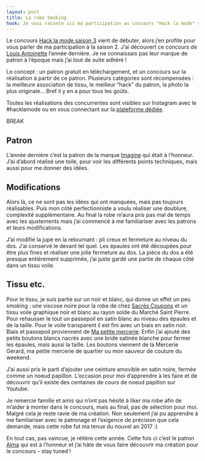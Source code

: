 ```yaml
---
layout: post
title: La robe Smoking
hook: Je vous raconte ici ma participation au concours "Hack la mode" saison 2. Qu'est ce que ce concours? Qui est Louis Antoinette? La réponse dans cet article !
---
```


Le concours [Hack la mode saison 3][1] vient de débuter, alors j’en profite pour vous parler de ma participation à la saison 2. J’ai découvert ce concours de [Louis Antoinette][2] l’année dernière. Je ne connaissais pas leur marque de patron à l’époque mais j’ai tout de suite adhéré ! 

Le concept : un patron gratuit en téléchargement, et un concours sur la réalisation à partir de ce patron. Plusieurs catégories sont récompensées : la meilleure association de tissu, le meilleur “hack” du patron, la photo la plus originale… Bref il y en a pour tous les goûts.

Toutes les réalisations des concurrentes sont visibles sur Instagram avec le #hacklamode ou en vous connectant sur la [plateforme dédiée][3].

BREAK

## Patron

L’année dernière c’est la patron de la marque [Imagine][4] qui était à l’honneur. J’ai d’abord réalisé une toile, pour voir les différents points techniques, mais aussi pour me donner des idées.

## Modifications

Alors là, ce ne sont pas les idées qui ont manquées, mais pas toujours réalisables. Puis mon côté perfectionniste a voulu réaliser une doublure, complexité supplémentaire. Au final la robe m’aura pris pas mal de temps avec les ajustements mais j’ai commencé à me familiariser avec les patrons et leurs modifications.

J’ai modifié la jupe en la retournant : pli creux et fermeture au niveau du dos. J’ai conservé le devant tel quel. Les épaules ont été découpées pour être plus fines et réaliser une jolie fermeture au dos. La pièce du dos a été presque entièrement supprimée, j’ai juste gardé une partie de chaque côté dans un tissu voile.

## Tissu etc.

Pour le tissu, je suis partie sur un noir et blanc, qui donne un effet un peu smoking : une viscose noire pour la robe de chez [Sacrés Coupons][5] et un tissu voile graphique noir et blanc au rayon solde du Marché Saint Pierre. Pour rehausser le tout un passepoil en satin blanc au niveau des épaules et de la taille. Pour le voile transparent il est fini avec un biais en satin noir. Biais et passepoil proviennent de [Ma petite mercerie][6]. Enfin j’ai ajouté des petits boutons blancs nacrés avec une bride satinée blanche pour fermer les épaules, mais aussi la taille. Les boutons viennent de la Mercerie Gerard, ma petite mercerie de quartier ou mon sauveur de couture du weekend.

J’ai aussi pris le parti d’ajouter une ceinture amovible en satin noire, fermée comme un noeud papillon. L’occasion pour moi d’apprendre à les faire et de découvrir qu’il existe des centaines de cours de noeud papillon sur Youtube.

Je remercie famille et amis qui n’ont pas hésité à liker ma robe afin de m’aider à monter dans le concours, mais au final, pas de sélection pour moi. Malgré cela je reste ravie de ma création. Non seulement j’ai pu apprendre à me familiariser avec le patronage et l’exigence de précision que cela demande, mais cette robe fut ma tenue du nouvel an 2017 :)

En tout cas, pas vaincue, je réitère cette année. Cette fois ci c’est le patron [Alma][7] qui est à l’honneur et j’ai hâte de vous faire découvrir ma création pour le concours - stay tuned !

[1]:	https://www.louisantoinette.com/hacklamode.html
[2]:	http://blog.louisantoinette.com/
[3]:	https://pro.iconosquare.com/detail/fr/hacklamodeS2-LouisAntoinette
[4]:	https://www.louisantoinette.com/patrons/robes-2/robe-imagine-hacklamode-patron.html
[5]:	https://www.sacres-coupons.com/
[6]:	https://www.mapetitemercerie.com/en/
[7]:	https://www.louisantoinette.com/patrons/robes-2/robe-alma-patron-1-html.html
